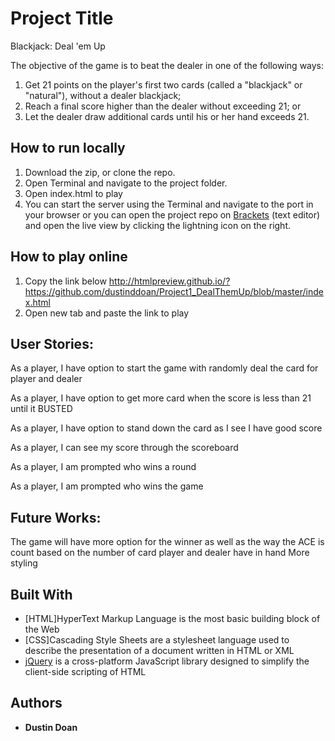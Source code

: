 # Project Title

Blackjack: Deal 'em Up

The objective of the game is to beat the dealer in one of the following ways:

1. Get 21 points on the player's first two cards (called a "blackjack" or "natural"), without a dealer blackjack;
2. Reach a final score higher than the dealer without exceeding 21; or
3. Let the dealer draw additional cards until his or her hand exceeds 21.

## How to run locally

1. Download the zip, or clone the repo.
2. Open Terminal and navigate to the project folder.
3. Open index.html to play
4. You can start the server using the Terminal and navigate to the port in your browser or you can open the project repo on [Brackets](http://brackets.io/) (text editor) and open the live view by clicking the lightning icon on the right.

## How to play online
1. Copy the link below
 http://htmlpreview.github.io/?https://github.com/dustinddoan/Project1_DealThemUp/blob/master/index.html
2. Open new tab and paste the link to play

## User Stories:
As a player, I have option to start the game with randomly deal the card for player and dealer

As a player, I have option to get more card when the score is less than 21 until it BUSTED

As a player, I have option to stand down the card as I see I have good score

As a player, I can see my score through the scoreboard

As a player, I am prompted who wins a round

As a player, I am prompted who wins the game

## Future Works:

The game will have more option for the winner as well as the way the ACE is count based on the number of card player and dealer have in hand
More styling

## Built With

* [HTML]HyperText Markup Language is the most basic building block of the Web
* [CSS]Cascading Style Sheets are a stylesheet language used to describe the presentation of a document written in HTML or XML
* [jQuery](https://code.jquery.com/) is a cross-platform JavaScript library designed to simplify the client-side scripting of HTML

## Authors

* **Dustin Doan**
